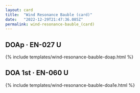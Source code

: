 ```yaml
---
layout: card
title:  "Wind Resonance Bauble (card)"
date:   "2022-12-29T21:47:36.085Z"
permalink: wind-resonance-bauble_(card)
---
```


## DOAp &middot; EN-027 U

{% include templates/wind-resonance-bauble-doap.html %}


## DOA 1st &middot; EN-060 U

{% include templates/wind-resonance-bauble-doa1e.html %}
